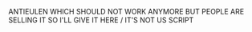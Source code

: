 ANTIEULEN WHICH SHOULD NOT WORK ANYMORE BUT PEOPLE ARE SELLING IT SO I'LL GIVE IT HERE / IT'S NOT US SCRIPT
